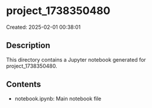 # project_1738350480

Created: 2025-02-01 00:38:01

## Description
This directory contains a Jupyter notebook generated for project_1738350480.

## Contents
- notebook.ipynb: Main notebook file
